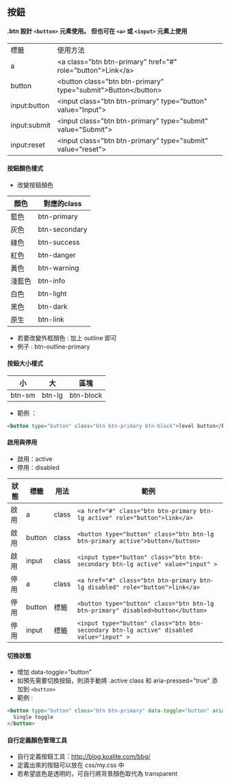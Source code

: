 ## 按鈕

#### .btn 設計 ```<button>``` 元素使用。 但也可在 ```<a>``` 或 ```<input>``` 元素上使用

<table>
    <tr>
        <td width="10%">標籤</td>
        <td width="90%">使用方法</td>
    </tr>
    <tr>
        <td>a</td>
        <td>&lt;a class="btn btn-primary" href="#" role="button">Link&lt;/a></td>
    </tr>
    <tr>
        <td>button</td>
        <td>&lt;button class="btn btn-primary" type="submit">Button&lt;/button></td>     
    </tr>
    <tr>
        <td>input:button</td>
        <td>&lt;input class="btn btn-primary" type="button" value="Input"></td>     
    </tr>
    <tr>
        <td>input:submit</td>
        <td>&lt;input class="btn btn-primary" type="submit" value="Submit"></td>     
    </tr>
    <tr>
        <td>input:reset</td>
        <td>&lt;input class="btn btn-primary" type="submit" value="reset"></td>     
    </tr>
</table>

#### 按鈕顏色樣式
- 改變按鈕顏色

| 顏色 | 對應的class |
| -- | -- |
| 藍色 | btn-primary |
| 灰色 | btn-secondary |
| 綠色 | btn-success |
| 紅色 | btn-danger |
| 黃色 | btn-warning |
| 淺藍色 | btn-info |
| 白色 | btn-light |
| 黑色 | btn-dark |
| 原生 | btn-link |
- 若要改變外框顏色 : 加上 outline 即可
- 例子 : btn-outline-primary

#### 按鈕大小樣式

| 小 | 大 | 區塊 |
| -- | -- | -- |
| btn-sm | btn-lg | btn-block |
- 範例 ：
```html
<button type="button" class="btn btn-primary btn-block">level button</button>
```

#### 啟用與停用
- 啟用：active
- 停用：disabled

| 狀態 | 標籤 | 用法 | 範例 |
| -- | -- | -- | -- |
| 啟用 | a | class | `<a href="#" class="btn btn-primary btn-lg active" role="button">link</a>` |
| 啟用 | button | class | `<button type="button" class="btn btn-lg btn-primary active">button</button>` |
| 啟用 | input | class | `<input type="button" class="btn btn-secondary btn-lg active" value="input" >` |
| 停用 | a | class | `<a href="#" class="btn btn-primary btn-lg disabled" role="button">link</a>` |
| 停用 | button | 標籤 | `<button type="button" class="btn btn-lg btn-primary" disabled>button</button>` |
| 停用 | input | 標籤 | `<input type="button" class="btn btn-secondary btn-lg active" disabled value="input" >` |

#### 切換狀態
- 增加 data-toggle="button"
- 如預先需要切換按鈕，則須手動將 .active class 和 aria-pressed="true" 添加到 `<button>` 
- 範例 : 
```html
<button type="button" class="btn btn-primary" data-toggle="button" aria-pressed="false" autocomplete="off">
  Single toggle
</button>
```

#### 自行定義顏色管理工具
- 自行定義按鈕工具：http://blog.koalite.com/bbg/
- 定義出來的按鈕可以放在 css/my.css 中
- 若希望底色是透明的，可自行將背景顏色取代為 transparent